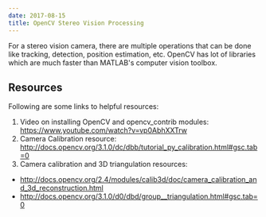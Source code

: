```yaml
---
date: 2017-08-15
title: OpenCV Stereo Vision Processing
---
```

For a stereo vision camera, there are multiple operations that can be done like tracking, detection, position estimation, etc. OpenCV has lot of libraries which are much faster than MATLAB's computer vision toolbox.

## Resources
Following are some links to helpful resources:
1. Video on installing OpenCV and opencv_contrib modules: https://www.youtube.com/watch?v=vp0AbhXXTrw
2. Camera Calibration resource: http://docs.opencv.org/3.1.0/dc/dbb/tutorial_py_calibration.html#gsc.tab=0
3. Camera calibration and 3D triangulation resources:
  - http://docs.opencv.org/2.4/modules/calib3d/doc/camera_calibration_and_3d_reconstruction.html
  - http://docs.opencv.org/3.1.0/d0/dbd/group__triangulation.html#gsc.tab=0
